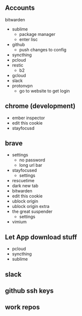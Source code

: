 ## Accounts
   bitwarden
  - sublime
    - package manager
    - enter lisc
  - github
    - push changes to config
  - syncthing
  - pcloud
  - restic
    - b2
  - gcloud
  - slack
  - protonvpn
    - go to website to get login

## chrome (development)
  - ember inspector
  - edit this cookie
  - stayfocusd

## brave
  - settings
    - no password
    - long url bar
  - stayfocused
    - settings
  - rescuetime
  - dark new tab
  - bitwarden
  - edit this cookie
  - ublock origin
  - ublock origin extra
  - the great suspender
    - settings
  - vimium

## Let App download stuff
  - pcloud
  - syncthing
  - sublime

## slack
## github ssh keys
## work repos
